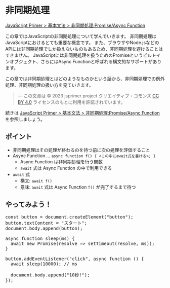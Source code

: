 # 非同期処理

[JavaScript Primer > 基本文法 > 非同期処理:Promise/Async Function](https://jsprimer.net/basic/async/)

この章ではJavaScriptの非同期処理について学んでいきます。
非同期処理はJavaScriptにおけるとても重要な概念です。
また、ブラウザやNode.jsなどのAPIには非同期処理でしか扱えないものもあるため、非同期処理を避けることはできません。
JavaScriptには非同期処理を扱うためのPromiseというビルトインオブジェクト、さらにはAsync Functionと呼ばれる構文的なサポートがあります。

この章では非同期処理とはどのようなものかという話から、非同期処理での例外処理、非同期処理の扱い方を見ていきます。

> ― この文章は © 2023 jsprimer project クリエイティブ・コモンズ [CC BY 4.0](https://github.com/asciidwango/js-primer/blob/master/LICENSE-CC-BY) ライセンスのもとに利用を許諾されています。

続きは [JavaScript Primer > 基本文法 > 非同期処理:Promise/Async Function](https://jsprimer.net/basic/async/) を参照しましょう。

## ポイント

- 非同期処理はその処理が終わるのを待つ前に次の処理を評価すること
- Async Function … `async function f() { <この中にawait式を書ける>; }`
  - Async Function は非同期処理を行う関数
  - `await` 式は Async Function の中で利用できる
- `await` 式
  - 構文: `await f()`
  - 意味: `await` 式は Async Function `f()` が完了するまで待つ

## やってみよう！

<!-- prettier-ignore -->
<div class="codepen" data-prefill data-editable data-default-tab="js,result" data-height="480">

<pre data-lang="js">
const button = document.createElement("button");
button.textContent = "スタート";
document.body.append(button);

async function sleep(ms) {
  await new Promise(resolve => setTimeout(resolve, ms));
}

button.addEventListener("click", async function () {
  await sleep(10000); // ms

  document.body.append("10秒!");
});
</pre>
</div>
<script async src="https://static.codepen.io/assets/embed/ei.js"></script>
